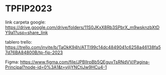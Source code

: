 # TPFIP2023

link carpeta google: https://drive.google.com/drive/folders/11S0JKxX8Rb3SPbrX_m9wsknzbXtDY9a1?usp=share_link


tablero trello: https://trello.com/invite/b/TaOkK94h/ATTI99c14dc4849041c6258a46138fa57d76BA84800B/tp-fip-2023


Figma:  https://www.figma.com/file/JPBIlrpBb5QEguvTsRNdVV/Pagina-Principal?node-id=0%3A1&t=yjIjYNCtjJw9HCu4-1

     
